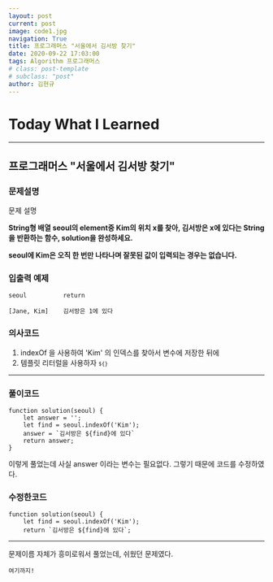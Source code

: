 ```yaml
---
layout: post
current: post
image: code1.jpg
navigation: True
title: 프로그래머스 "서울에서 김서방 찾기"
date: 2020-09-22 17:03:00
tags: Algorithm 프로그래머스
# class: post-template
# subclass: "post"
author: 김현규
---
```


# Today What I Learned

<hr>

## 프로그래머스 "서울에서 김서방 찾기"

### 문제설명

문제 설명

**String형 배열 seoul의 element중 Kim의 위치 x를 찾아, 김서방은 x에 있다는 String을 반환하는 함수, solution을 완성하세요.**

**seoul에 Kim은 오직 한 번만 나타나며 잘못된 값이 입력되는 경우는 없습니다.**

### 입출력 예제

```
seoul	       return

[Jane, Kim]	   김서방은 1에 있다
```

### 의사코드

1. indexOf 을 사용하여 'Kim' 의 인덱스를 찾아서 변수에 저장한 뒤에
2. 템플릿 리터럴을 사용하자 <code>`${}`</code>

<hr>

### 풀이코드

```
function solution(seoul) {
    let answer = '';
    let find = seoul.indexOf('Kim');
    answer = `김서방은 ${find}에 있다`
    return answer;
}
```

이렇게 풀었는데 사실 answer 이라는 변수는 필요없다.
그렇기 때문에 코드를 수정하였다.

### 수정한코드

```
function solution(seoul) {
    let find = seoul.indexOf('Kim');
    return `김서방은 ${find}에 있다`;
```

<hr>

문제이름 자체가 흥미로워서 풀었는데, 쉬웠던 문제였다.

<code>여기까지!</code>
